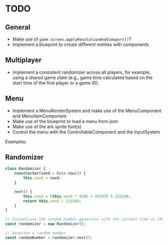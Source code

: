 # TODO

## General
 * Make use of `game.screen.applyResolutionAndViewport()`?
 * Implement a blueprint to create different entities with components
## Multiplayer
 * Implement a consistent randomizer across all players, for example, using a shared game state (e.g., game time calculated based on the start time of the first player or a game ID).

## Menu
* Implement a MenuRenderSystem and make use of the MenuComponent and MenuItemComponent
* Make use of the blueprint to load a menu from json
* Make use of the ark sprite font(s)
* Control the menu with the ControllableComponent and the InputSystem

Examples:

## Randomizer

```ts
class Randomizer {
    constructor(seed = Date.now()) {
        this.seed = seed;
    }

    next() {
        this.seed = (this.seed * 9301 + 49297) % 233280;
        return this.seed / 233280;
    }
}

// Instantiate the random number generator with the current time as the seed
const randomizer = new Randomizer();

// Generate a random number
const randomNumber = randomizer.next();
```
